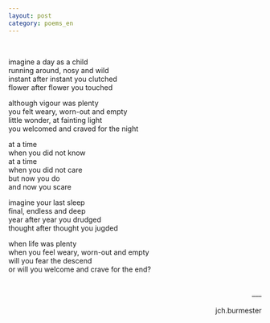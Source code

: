 ```yaml
---
layout: post
category: poems_en
---
```


<br />

imagine a day as a child<br />
running around, nosy and wild<br />
instant after instant you clutched<br />
flower after flower you touched

although vigour was plenty<br />
you felt weary, worn-out and empty<br />
little wonder, at fainting light<br />
you welcomed and craved for the night<br />

at a time<br />
when you did not know<br />
at a time<br />
when you did not care<br />
but now you do<br />
and now you scare<br />

imagine your last sleep<br />
final, endless and deep<br />
year after year you drudged<br />
thought after thought you jugded

when life was plenty<br />
when you feel weary, worn-out and empty<br />
will you fear the descend<br />
or will you welcome and crave for the end?

<br />
<div align="right">___</div><br />
<div align="right">jch.burmester</div>
